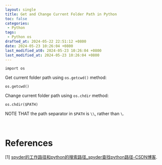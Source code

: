 ```yaml
---
layout: single
title: Get and Change Current Folder Path in Python
toc: false
categories:
 - Python
tags:
 - Python os
drafted_at: 2024-05-22 22:51:12 +0800
date: 2024-05-23 10:26:04 +0800
last_modified_at0: 2024-05-23 10:26:04 +0800
last_modified_at: 2024-05-23 10:26:04 +0800
---
```

```
import os
```

Get current folder path using `os.getcwd()` method:

```
os.getcwd()
```

Change current folder path using `os.chdir` method:

```
os.chdir($PATH)
```

NOTE THAT the path separator in `$PATH` is `\\`, rather than `\`.

<br>

# References

[1] [spyder的工作路径和python的搜索路径_spyder查找python路径-CSDN博客](https://blog.csdn.net/weixin_38812277/article/details/78716387).

